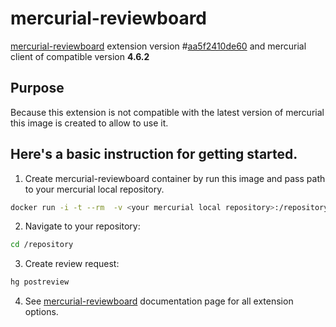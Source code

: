 # mercurial-reviewboard
[mercurial-reviewboard](https://bitbucket.org/kedder/mercurial-reviewboard) extension version #[aa5f2410de60](https://bitbucket.org/kedder/mercurial-reviewboard/commits/aa5f2410de60) and mercurial client of compatible version **4.6.2**

## Purpose
Because this extension is not compatible with the latest version of mercurial this image is created to allow to use it.

## Here's a basic instruction for getting started.
1. Create mercurial-reviewboard container by run this image and pass path to your mercurial local repository.
```bash
docker run -i -t --rm  -v <your mercurial local repository>:/repository --name hgrb remulito/mercurial-reviewboard
```
2. Navigate to your repository: 
```bash
cd /repository
```
3. Create review request: 
```bash
hg postreview
```
4. See [mercurial-reviewboard](https://bitbucket.org/kedder/mercurial-reviewboard) documentation page for all extension options.
